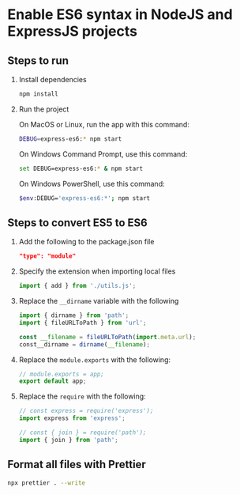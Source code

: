 # Enable ES6 syntax in NodeJS and ExpressJS projects

## Steps to run

1. Install dependencies

   ```bash
   npm install
   ```

2. Run the project

   On MacOS or Linux, run the app with this command:

   ```bash
   DEBUG=express-es6:* npm start
   ```

   On Windows Command Prompt, use this command:

   ```bash
   set DEBUG=express-es6:* & npm start
   ```

   On Windows PowerShell, use this command:

   ```bash
   $env:DEBUG='express-es6:*'; npm start
   ```

## Steps to convert ES5 to ES6

1. Add the following to the package.json file

   ```json
   "type": "module"
   ```

2. Specify the extension when importing local files

   ```javascript
   import { add } from './utils.js';
   ```

3. Replace the `__dirname` variable with the following

   ```javascript
   import { dirname } from 'path';
   import { fileURLToPath } from 'url';

   const __filename = fileURLToPath(import.meta.url);
   const__dirname = dirname(__filename);
   ```

4. Replace the `module.exports` with the following:

   ```javascript
   // module.exports = app;
   export default app;
   ```

5. Replace the `require` with the following:

   ```javascript
   // const express = require('express');
   import express from 'express';

   // const { join } = require('path');
   import { join } from 'path';
   ```

## Format all files with Prettier

```bash
npx prettier . --write
```
